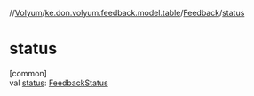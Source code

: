 //[Volyum](../../../index.md)/[ke.don.volyum.feedback.model.table](../index.md)/[Feedback](index.md)/[status](status.md)

# status

[common]\
val [status](status.md): [FeedbackStatus](../-feedback-status/index.md)